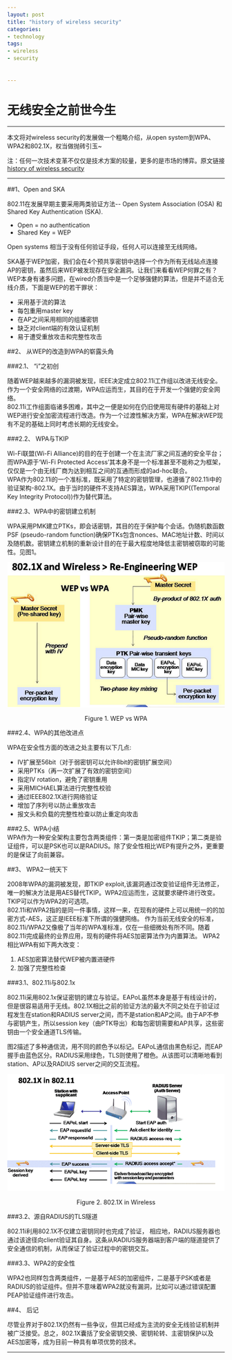 ```yaml
---
layout: post
title: "history of wireless security"
categories:
- technology
tags:
- wireless
- security


---
```


# 无线安全之前世今生

------

本文将对wireless security的发展做一个粗略介绍，从open system到WPA、WPA2和802.1X，权当做抛砖引玉~

注：任何一次技术变革不仅仅是技术方案的较量，更多的是市场的博弈。原文链接[history of wireless security](http://securityuncorked.com/2008/08/history-of-wireless-security/)

------

##1、Open and SKA

802.11在发展早期主要采用两类验证方法-- Open System Association (OSA) 和Shared Key Authentication (SKA).

* Open = no authentication
* Shared Key = WEP

Open systems 相当于没有任何验证手段，任何人可以连接至无线网络。

SKA基于WEP加密，我们会在4个预共享密钥中选择一个作为所有无线站点连接AP的密钥，虽然后来WEP被发现存在安全漏洞。让我们来看看WEP何罪之有？
WEP本身有诸多问题，在wired介质当中是一个足够强健的算法，但是并不适合无线介质，下面是WEP的若干罪状：

- 采用基于流的算法
- 每包重用master key 
- 在AP之间采用相同的组播密钥
- 缺乏对client端的有效认证机制
- 易于遭受重放攻击和完整性攻击  


##2、 从WEP的改造到WPA的崭露头角  

###2.1、 “i”之初创  

随着WEP越来越多的漏洞被发现，IEEE决定成立802.11i工作组以改进无线安全。作为一个安全网络的过渡期，WPA应运而生，其目的在于开发一个强健的安全网络。  
802.11i工作组面临诸多困难，其中之一便是如何在仍旧使用现有硬件的基础上对WEP进行安全加密流程进行改造。作为一个过渡性解决方案，WPA在解决WEP现有不足的基础上同时考虑长期的无线安全。  

###2.2、 WPA与TKIP  

Wi-Fi联盟(Wi-Fi Alliance)的目的在于创建一个在主流厂家之间互通的安全平台；而WPA源于‘Wi-Fi Protected Access’其本身不是一个标准甚至不能称之为框架，仅仅是一个由无线厂商为达到相互之间的互通而形成的ad-hoc联合。  
WPA作为802.11i的一个准标准，既采用了特定的密钥管理，也遵循了802.11i中的验证架构-802.1X。由于当时的硬件不支持AES算法，WPA采用TKIP((Temporal Key Integrity Protocol))作为替代算法。

###2.3、WPA中的密钥建立机制  

WPA采用PMK建立PTKs，即会话密钥，其目的在于保护每个会话。伪随机数函数PSF (pseudo-random function)确保PTKs包含nonces、MAC地址计数、时间以及随机数。密钥建立机制的重新设计目的在于最大程度地降低主密钥被窃取的可能性。见图1。  

![图片](/assets/images/wireless_brief_fig_1.png)  

<center>Figure 1. WEP vs WPA</center>  

###2.4、WPA的其他改进点  

WPA在安全性方面的改进之处主要有以下几点:

 - IV扩展至56bit（对于弱密钥可以允许8bit的密钥扩展空间）
 - 采用PTKs（再一次扩展了有效的密钥空间）
 - 指定IV rotation，避免了密钥重用
 - 采用MICHAEL算法进行完整性校验
 - 通过IEEE802.1X进行网络验证
 - 增加了序列号以防止重放攻击
 - 报文头和负载的完整性检查以防止重定向攻击

###2.5、WPA小结  
WPA作为一种安全架构主要包含两类组件：第一类是加密组件TKIP；第二类是验证组件，可以是PSK也可以是RADIUS。除了安全性相比WEP有提升之外，更重要的是保证了向前兼容。

##3、 WPA2一统天下   

2008年WPA的漏洞被发现，即TKIP exploit,该漏洞通过改变验证组件无法修正，唯一的解决方法是用AES替代TKIP。WPA2应运而生，这就要求硬件进行改变。TKIP可以作为WPA2的可选项。   
802.11i和WPA2指的是同一件事情，这样一来，在现有的硬件上可以用统一的的加密方式-AES，这正是IEEE标准下所谓的强健网络。
作为当前无线安全的标准，802.11i/WPA2又像极了当年的WPA准标准，仅在一些细微处有所不同。随着802.11i完成最终的业界应用，现有的硬件将AES加密算法作为内置算法。
WPA2相比WPA有如下两大改变：

 1. AES加密算法替代WEP被内置进硬件
 2. 加强了完整性检查  
     
###3.1、802.11i与802.1x     

802.11i采用802.1x保证密钥的建立与验证。EAPoL虽然本身是基于有线设计的，但是很容易适用于无线。802.1X相比之前的验证方法的最大不同之处在于验证过程发生在station和RADIUS server之间，而不是station和AP之间。由于AP不参与密钥产生，所以session key（由PTK导出）和每包密钥需要和AP共享，这些密钥由一个安全通道TLS传输。  

图2描述了多种通信流，用不同的颜色予以标记。EAPoL通信由黑色标记，而EAP握手由蓝色区分。RADIUS采用绿色，TLS则使用了橙色。从该图可以清晰地看到station、AP以及RADIUS server之间的交互流程。

![图片](/assets/images/wireless_brief_fig_2.png)  

<center>Figure 2. 802.1X in Wireless</center>

###3.2、源自RADIUS的TLS隧道    

802.11i利用802.1X不仅建立密钥同时也完成了验证， 相应地，RADIUS服务器也通过该途径向client验证其自身。这条从RADIUS服务器端到客户端的隧道提供了安全通信的机制，从而保证了验证过程中的密钥交互。

###3.3、WPA2的安全性  

WPA2也同样包含两类组件，一是基于AES的加密组件，二是基于PSK或者是RADIUS的验证组件。但并不意味着WPA2就没有漏洞，比如可以通过错误配置PEAP验证组件进行攻击。
   

##4、 后记

尽管业界对于802.1X仍然有一些争议，但其已经成为主流的安全无线验证机制并被广泛接受。总之，802.1X囊括了安全密钥交换、密钥轮转、主密钥保护以及AES加密等，成为目前一种具有单项优势的技术。



  [1]: http://securityuncorked.com/2008/08/history-of-wireless-security/

---